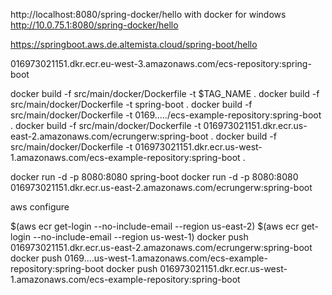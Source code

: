 http://localhost:8080/spring-docker/hello
with docker for windows
http://10.0.75.1:8080/spring-docker/hello

https://springboot.aws.de.altemista.cloud/spring-boot/hello

016973021151.dkr.ecr.eu-west-3.amazonaws.com/ecs-repository:spring-boot

docker build -f src/main/docker/Dockerfile -t $TAG_NAME .
docker build -f src/main/docker/Dockerfile -t spring-boot .
docker build -f src/main/docker/Dockerfile -t 0169...../ecs-example-repository:spring-boot .
docker build -f src/main/docker/Dockerfile -t 016973021151.dkr.ecr.us-east-2.amazonaws.com/ecrungerw:spring-boot .
docker build -f src/main/docker/Dockerfile -t 016973021151.dkr.ecr.us-west-1.amazonaws.com/ecs-example-repository:spring-boot .
  
docker run -d -p 8080:8080 spring-boot 
docker run -d -p 8080:8080 016973021151.dkr.ecr.us-east-2.amazonaws.com/ecrungerw:spring-boot

aws configure

$(aws ecr get-login --no-include-email --region us-east-2)
$(aws ecr get-login --no-include-email --region us-west-1)
 docker push 016973021151.dkr.ecr.us-east-2.amazonaws.com/ecrungerw:spring-boot 
 docker push 0169....us-west-1.amazonaws.com/ecs-example-repository:spring-boot
 docker push 016973021151.dkr.ecr.us-west-1.amazonaws.com/ecs-example-repository:spring-boot
 
 


  
